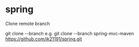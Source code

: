 # spring

Clone remote branch

git clone --branch <branchname> <remote-repo-url> e.g. git clone --branch spring-mvc-maven https://github.com/ik21191/spring.git
